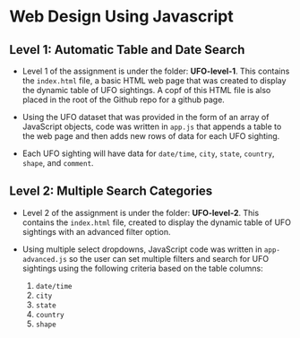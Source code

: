 # Web Design Using Javascript 

## Level 1: Automatic Table and Date Search

* Level 1 of the assignment is under the folder: **UFO-level-1**. This contains the `index.html` file, a basic HTML web page that was created to display the dynamic table of UFO sightings.  A copf of this HTML file is also placed in the root of the Github repo for a github page.

* Using the UFO dataset that was provided in the form of an array of JavaScript objects, code was written in `app.js` that appends a table to the web page and then adds new rows of data for each UFO sighting.

* Each UFO sighting will have data for `date/time`, `city`, `state`, `country`, `shape`, and `comment`.



## Level 2: Multiple Search Categories

* Level 2 of the assignment is under the folder: **UFO-level-2**. This contains the `index.html` file, created to display the dynamic table of UFO sightings with an advanced filter option.

* Using multiple select dropdowns, JavaScript code was written in `app-advanced.js` so the user can set multiple filters and search for UFO sightings using the following criteria based on the table columns:

  1. `date/time`
  2. `city`
  3. `state`
  4. `country`
  5. `shape`
